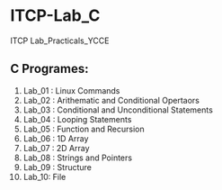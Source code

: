 # ITCP-Lab_C
ITCP Lab_Practicals_YCCE
## C Programes:
1. Lab_01 : Linux Commands
2. Lab_02 : Arithematic and Conditional Opertaors
3. Lab_03 : Conditional and Unconditional Statements
4. Lab_04 : Looping Statements
5. Lab_05 : Function and Recursion
6. Lab_06 : 1D Array
7. Lab_07 : 2D Array
8. Lab_08 : Strings and Pointers
9. Lab_09 : Structure
10. Lab_10: File
